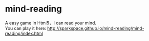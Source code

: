 # mind-reading
A easy game in Html5，I can read your mind.
<br>
You can play it here:
http://sparkspace.github.io/mind-reading/mind-reading/index.html
